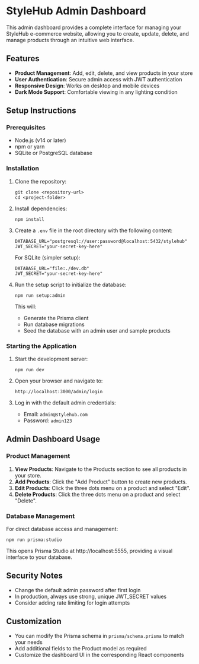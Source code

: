 # StyleHub Admin Dashboard

This admin dashboard provides a complete interface for managing your StyleHub e-commerce website, allowing you to create, update, delete, and manage products through an intuitive web interface.

## Features

- **Product Management**: Add, edit, delete, and view products in your store
- **User Authentication**: Secure admin access with JWT authentication
- **Responsive Design**: Works on desktop and mobile devices
- **Dark Mode Support**: Comfortable viewing in any lighting condition

## Setup Instructions

### Prerequisites

- Node.js (v14 or later)
- npm or yarn
- SQLite or PostgreSQL database

### Installation

1. Clone the repository:
   ```
   git clone <repository-url>
   cd <project-folder>
   ```

2. Install dependencies:
   ```
   npm install
   ```

3. Create a `.env` file in the root directory with the following content:
   ```
   DATABASE_URL="postgresql://user:password@localhost:5432/stylehub"
   JWT_SECRET="your-secret-key-here"
   ```
   
   For SQLite (simpler setup):
   ```
   DATABASE_URL="file:./dev.db"
   JWT_SECRET="your-secret-key-here"
   ```

4. Run the setup script to initialize the database:
   ```
   npm run setup:admin
   ```
   
   This will:
   - Generate the Prisma client
   - Run database migrations
   - Seed the database with an admin user and sample products

### Starting the Application

1. Start the development server:
   ```
   npm run dev
   ```

2. Open your browser and navigate to:
   ```
   http://localhost:3000/admin/login
   ```

3. Log in with the default admin credentials:
   - Email: `admin@stylehub.com`
   - Password: `admin123`

## Admin Dashboard Usage

### Product Management

1. **View Products**: Navigate to the Products section to see all products in your store.
2. **Add Products**: Click the "Add Product" button to create new products.
3. **Edit Products**: Click the three dots menu on a product and select "Edit".
4. **Delete Products**: Click the three dots menu on a product and select "Delete".

### Database Management

For direct database access and management:

```
npm run prisma:studio
```

This opens Prisma Studio at http://localhost:5555, providing a visual interface to your database.

## Security Notes

- Change the default admin password after first login
- In production, always use strong, unique JWT_SECRET values
- Consider adding rate limiting for login attempts

## Customization

- You can modify the Prisma schema in `prisma/schema.prisma` to match your needs
- Add additional fields to the Product model as required
- Customize the dashboard UI in the corresponding React components 